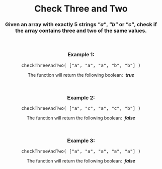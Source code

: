 <div align = "center">

# Check Three and Two

</div>

<div align = "center">

<h3>Given an array with exactly 5 strings <em>"a"</em>, <em>"b"</em> or <em>"c"</em>, check if the array contains three and two of the same values.</h3>

<br>

<h3>Example 1:</h3>

<pre>checkThreeAndTwo(&nbsp;["a", "a", "a", "b", "b"]&nbsp;)</pre>

<p>The function will return the following boolean: &nbsp;<strong><em>true</em></strong></p>

<br>

<h3>Example 2:</h3>

<pre>checkThreeAndTwo(&nbsp;["a", "c", "a", "c", "b"]&nbsp;)</pre>

<p>The function will return the following boolean: &nbsp;<strong><em>false</em></strong></p>

<br>

<h3>Example 3:</h3>

<pre>checkThreeAndTwo(&nbsp;["a", "a", "a", "a", "a"]&nbsp;)</pre>

<p>The function will return the following boolean: &nbsp;<strong><em>false</em></strong></p>

</div>
